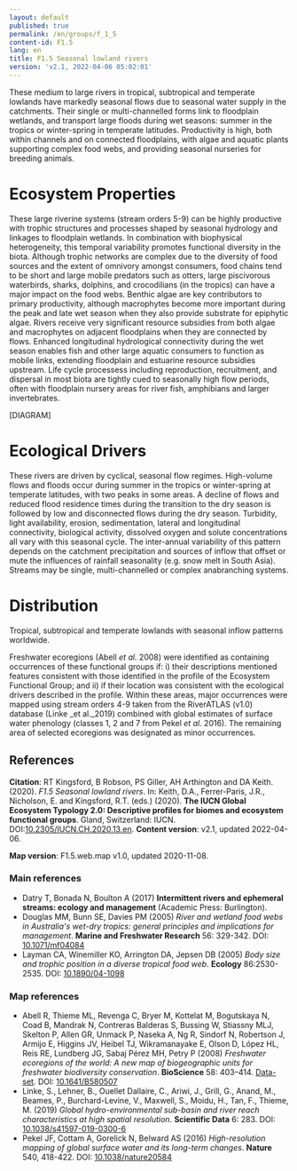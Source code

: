 ```yaml
---
layout: default
published: true
permalink: /en/groups/f_1_5
content-id: F1.5
lang: en
title: F1.5 Seasonal lowland rivers
version: 'v2.1, 2022-04-06 05:02:01'
---
```


These medium to large rivers in tropical, subtropical and temperate lowlands have markedly seasonal flows due to seasonal water supply in the catchments. Their single or multi-channelled forms link to floodplain wetlands, and transport large floods during wet seasons: summer in the tropics or winter-spring in temperate latitudes. Productivity is high, both within channels and on connected floodplains, with algae and aquatic plants supporting complex food webs, and providing seasonal nurseries for breeding animals.

# Ecosystem Properties
 
These large riverine systems (stream orders 5-9) can be highly productive with trophic structures and processes shaped by seasonal hydrology and linkages to floodplain wetlands. In combination with biophysical heterogeneity, this temporal variability promotes functional diversity in the biota. Although trophic networks are complex due to the diversity of food sources and the extent of omnivory amongst consumers, food chains tend to be short and large mobile predators such as otters, large piscivorous waterbirds, sharks, dolphins, and crocodilians (in the tropics) can have a major impact on the food webs. Benthic algae are key contributors to primary productivity, although macrophytes become more important during the peak and late wet season when they also provide substrate for epiphytic algae. Rivers receive very significant resource subsidies from both algae and macrophytes on adjacent floodplains when they are connected by flows. Enhanced longitudinal hydrological connectivity during the wet season enables fish and other large aquatic consumers to function as mobile links, extending floodplain and estuarine resource subsidies upstream. Life cycle processess including reproduction, recruitment, and dispersal in most biota are tightly cued to seasonally high flow periods, often with floodplain nursery areas for river fish, amphibians and larger invertebrates.

[DIAGRAM]

# Ecological Drivers
 
These rivers are driven by cyclical, seasonal flow regimes. High-volume flows and floods occur during summer in the tropics or winter-spring at temperate latitudes, with two peaks in some areas. A decline of flows and reduced flood residence times during the transition to the dry season is followed by low and disconnected flows during the dry season. Turbidity, light availability, erosion, sedimentation, lateral and longitudinal connectivity, biological activity, dissolved oxygen and solute concentrations all vary with this seasonal cycle. The inter-annual variability of this pattern depends on the catchment precipitation and sources of inflow that offset or mute the influences of rainfall seasonality (e.g. snow melt in South Asia). Streams may be single, multi-channelled or complex anabranching systems.
 
# Distribution
 
Tropical, subtropical and temperate lowlands with seasonal inflow patterns worldwide.

Freshwater ecoregions (Abell _et al._ 2008) were identified as containing occurrences of these functional groups if: i) their descriptions mentioned features consistent with those identified in the profile of the Ecosystem Functional Group; and ii) if their location was consistent with the ecological drivers described in the profile. Within these areas, major occurrences were mapped using stream orders 4-9 taken from the RiverATLAS (v1.0) database (Linke _et al._2019) combined with global estimates of surface water phenology (classes 1, 2 and 7 from Pekel _et al._ 2016). The remaining area of selected ecoregions was designated as minor occurrences.

## References

**Citation**: RT Kingsford, B Robson, PS Giller, AH Arthington and DA Keith. (2020). *F1.5 Seasonal lowland rivers*. In: Keith, D.A., Ferrer-Paris, J.R., Nicholson, E. and Kingsford, R.T. (eds.) (2020). **The IUCN Global Ecosystem Typology 2.0: Descriptive profiles for biomes and ecosystem functional groups**. Gland, Switzerland: IUCN. DOI:[10.2305/IUCN.CH.2020.13.en](https://doi.org/10.2305/IUCN.CH.2020.13.en).
**Content version**: v2.1, updated 2022-04-06.

**Map version**: F1.5.web.map v1.0, updated 2020-11-08.

### Main references
* Datry T, Bonada N, Boulton A (2017) **Intermittent rivers and ephemeral streams: ecology and management** (Academic Press: Burlington).
* Douglas MM, Bunn SE, Davies PM  (2005) *River and wetland food webs in Australia's wet-dry tropics: general principles and implications for management*. **Marine and Freshwater Research** 56: 329-342. DOI: [10.1071/mf04084 ](http://doi.org/10.1071/mf04084 )
* Layman CA, Winemiller KO, Arrington DA, Jepsen DB  (2005) *Body size and trophic position in a diverse tropical food web*. **Ecology** 86:2530-2535. DOI: [10.1890/04-1098 ](http://doi.org/10.1890/04-1098 )

### Map references
* Abell R, Thieme ML, Revenga C, Bryer M, Kottelat M, Bogutskaya N, Coad B, Mandrak N, Contreras Balderas S, Bussing W, Stiassny MLJ, Skelton P, Allen GR, Unmack P, Naseka A, Ng R, Sindorf N, Robertson J, Armijo E, Higgins JV, Heibel TJ, Wikramanayake E, Olson D, López HL, Reis RE, Lundberg JG, Sabaj Pérez MH, Petry P  (2008) *Freshwater ecoregions of the world: A new map of biogeographic units for freshwater biodiversity conservation*. **BioScience** 58: 403–414. [Data-set](http://www.feow.org). DOI: [10.1641/B580507](http://doi.org/10.1641/B580507)
* Linke, S., Lehner, B., Ouellet Dallaire, C., Ariwi, J., Grill, G., Anand, M., Beames, P., Burchard-Levine, V., Maxwell, S., Moidu, H., Tan, F., Thieme, M.  (2019) *Global hydro-environmental sub-basin and river reach characteristics at high spatial resolution*. **Scientific Data** 6: 283. DOI: [10.1038/s41597-019-0300-6](http://doi.org/10.1038/s41597-019-0300-6)
* Pekel JF, Cottam A, Gorelick N, Belward AS (2016) *High-resolution mapping of global surface water and its long-term changes*. **Nature** 540, 418-422. DOI: [10.1038/nature20584](http://doi.org/10.1038/nature20584)
